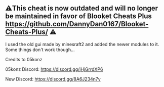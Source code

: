 ## ⚠️This cheat is now outdated and will no longer be maintained in favor of Blooket Cheats Plus https://github.com/DannyDan0167/Blooket-Cheats-Plus/ ⚠️
I used the old gui made by minesraft2 and added the newer modules to it.
Some things don't work though...

Credits to 05konz

05konz Discord: https://discord.gg/jHjGrrdXP6

New Discord: https://discord.gg/8A6J234n7v

